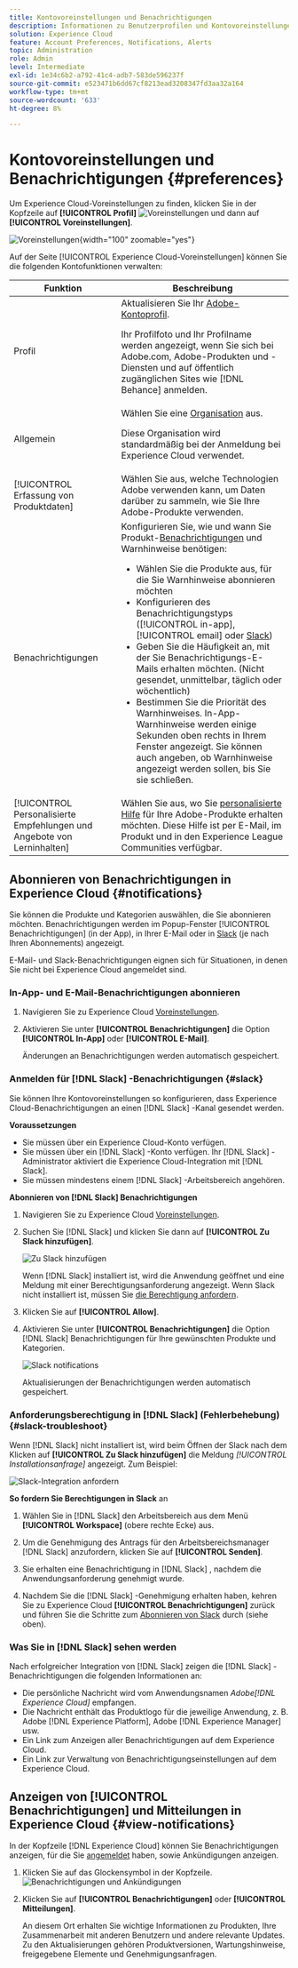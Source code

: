 ```yaml
---
title: Kontovoreinstellungen und Benachrichtigungen
description: Informationen zu Benutzerprofilen und Kontovoreinstellungen finden Sie unter Experience Cloud. Abonnieren Sie Produktbenachrichtigungen für E-Mails und  [!DNL Slack] und richten Sie Produktwarnungen ein.
solution: Experience Cloud
feature: Account Preferences, Notifications, Alerts
topic: Administration
role: Admin
level: Intermediate
exl-id: 1e34c6b2-a792-41c4-adb7-583de596237f
source-git-commit: e523471b6dd67cf8213ead3208347fd3aa32a164
workflow-type: tm+mt
source-wordcount: '633'
ht-degree: 8%

---
```


# Kontovoreinstellungen und Benachrichtigungen {#preferences}

Um Experience Cloud-Voreinstellungen zu finden, klicken Sie in der Kopfzeile auf **[!UICONTROL Profil]** ![Voreinstellungen](../assets/preferences-icon-sm.png) und dann auf **[!UICONTROL Voreinstellungen]**.

![Voreinstellungen](../assets/preferences-navigation.png){width="100" zoomable="yes"}

Auf der Seite [!UICONTROL Experience Cloud-Voreinstellungen] können Sie die folgenden Kontofunktionen verwalten:

| Funktion | Beschreibung |
|--- |--- |
| Profil | Aktualisieren Sie Ihr [Adobe-Kontoprofil](https://account.adobe.com/profile). <p>Ihr Profilfoto und Ihr Profilname werden angezeigt, wenn Sie sich bei Adobe.com, Adobe-Produkten und -Diensten und auf öffentlich zugänglichen Sites wie [!DNL Behance] anmelden. |
| Allgemein | Wählen Sie eine [Organisation](../administration/organizations.md) aus.<p>Diese Organisation wird standardmäßig bei der Anmeldung bei Experience Cloud verwendet. |
| [!UICONTROL Erfassung von Produktdaten] | Wählen Sie aus, welche Technologien Adobe verwenden kann, um Daten darüber zu sammeln, wie Sie Ihre Adobe-Produkte verwenden. |
| Benachrichtigungen | Konfigurieren Sie, wie und wann Sie Produkt-[Benachrichtigungen](#subscribe-to-notifications-in-experience-cloud) und Warnhinweise benötigen: <ul><li>Wählen Sie die Produkte aus, für die Sie Warnhinweise abonnieren möchten</li><li>Konfigurieren des Benachrichtigungstyps ([!UICONTROL in-app], [!UICONTROL email] oder [Slack](#slack-notifications))</li><li>Geben Sie die Häufigkeit an, mit der Sie Benachrichtigungs-E-Mails erhalten möchten. (Nicht gesendet, unmittelbar, täglich oder wöchentlich)</li><li>Bestimmen Sie die Priorität des Warnhinweises. In-App-Warnhinweise werden einige Sekunden oben rechts in Ihrem Fenster angezeigt. Sie können auch angeben, ob Warnhinweise angezeigt werden sollen, bis Sie sie schließen.</li></ul> |
| [!UICONTROL Personalisierte Empfehlungen und Angebote von Lerninhalten] | Wählen Sie aus, wo Sie [personalisierte Hilfe](personalized-learning.md) für Ihre Adobe-Produkte erhalten möchten. Diese Hilfe ist per E-Mail, im Produkt und in den Experience League Communities verfügbar. |

## Abonnieren von Benachrichtigungen in Experience Cloud {#notifications}

Sie können die Produkte und Kategorien auswählen, die Sie abonnieren möchten. Benachrichtigungen werden im Popup-Fenster [!UICONTROL Benachrichtigungen] (in der App), in Ihrer E-Mail oder in [Slack](#slack-notifications) (je nach Ihren Abonnements) angezeigt.

E-Mail- und Slack-Benachrichtigungen eignen sich für Situationen, in denen Sie nicht bei Experience Cloud angemeldet sind.

### In-App- und E-Mail-Benachrichtigungen abonnieren

1. Navigieren Sie zu Experience Cloud [Voreinstellungen](https://experience.adobe.com/preferences).

1. Aktivieren Sie unter **[!UICONTROL Benachrichtigungen]** die Option **[!UICONTROL In-App]** oder **[!UICONTROL E-Mail]**.

   Änderungen an Benachrichtigungen werden automatisch gespeichert.

### Anmelden für [!DNL Slack] -Benachrichtigungen {#slack}

Sie können Ihre Kontovoreinstellungen so konfigurieren, dass Experience Cloud-Benachrichtigungen an einen [!DNL Slack] -Kanal gesendet werden.

**Voraussetzungen**

* Sie müssen über ein Experience Cloud-Konto verfügen.
* Sie müssen über ein [!DNL Slack] -Konto verfügen. Ihr [!DNL Slack] -Administrator aktiviert die Experience Cloud-Integration mit [!DNL Slack].
* Sie müssen mindestens einem [!DNL Slack] -Arbeitsbereich angehören.

**Abonnieren von [!DNL Slack] Benachrichtigungen**

1. Navigieren Sie zu Experience Cloud [Voreinstellungen](https://experience.adobe.com/preferences).

1. Suchen Sie [!DNL Slack] und klicken Sie dann auf **[!UICONTROL Zu Slack hinzufügen]**.

   ![Zu Slack hinzufügen](../assets/add-to-slack.png)

   Wenn [!DNL Slack] installiert ist, wird die Anwendung geöffnet und eine Meldung mit einer Berechtigungsanforderung angezeigt. Wenn Slack nicht installiert ist, müssen Sie [die Berechtigung anfordern](#slack-troubleshoot).

1. Klicken Sie auf **[!UICONTROL Allow]**.

1. Aktivieren Sie unter **[!UICONTROL Benachrichtigungen]** die Option [!DNL Slack] Benachrichtigungen für Ihre gewünschten Produkte und Kategorien.

   ![Slack notifications](../assets/slack.png)

   Aktualisierungen der Benachrichtigungen werden automatisch gespeichert.

### Anforderungsberechtigung in [!DNL Slack] (Fehlerbehebung) {#slack-troubleshoot}

Wenn [!DNL Slack] nicht installiert ist, wird beim Öffnen der Slack nach dem Klicken auf **[!UICONTROL Zu Slack hinzufügen]** die Meldung _[!UICONTROL Installationsanfrage]_ angezeigt. Zum Beispiel:

![Slack-Integration anfordern](../assets/slack-workspace.png)

**So fordern Sie Berechtigungen in Slack** an

1. Wählen Sie in [!DNL Slack] den Arbeitsbereich aus dem Menü **[!UICONTROL Workspace]** (obere rechte Ecke) aus.

1. Um die Genehmigung des Antrags für den Arbeitsbereichsmanager [!DNL Slack] anzufordern, klicken Sie auf **[!UICONTROL Senden]**.

1. Sie erhalten eine Benachrichtigung in [!DNL Slack] , nachdem die Anwendungsanforderung genehmigt wurde.

1. Nachdem Sie die [!DNL Slack] -Genehmigung erhalten haben, kehren Sie zu Experience Cloud **[!UICONTROL Benachrichtigungen]** zurück und führen Sie die Schritte zum [Abonnieren von Slack](#slack-notifications) durch (siehe oben).

### Was Sie in [!DNL Slack] sehen werden

Nach erfolgreicher Integration von [!DNL Slack] zeigen die [!DNL Slack] -Benachrichtigungen die folgenden Informationen an:

* Die persönliche Nachricht wird vom Anwendungsnamen _Adobe[!DNL Experience Cloud]_ empfangen.
* Die Nachricht enthält das Produktlogo für die jeweilige Anwendung, z. B. Adobe [!DNL Experience Platform], Adobe [!DNL Experience Manager] usw.
* Ein Link zum Anzeigen aller Benachrichtigungen auf dem Experience Cloud.
* Ein Link zur Verwaltung von Benachrichtigungseinstellungen auf dem Experience Cloud.

## Anzeigen von [!UICONTROL Benachrichtigungen] und Mitteilungen in Experience Cloud {#view-notifications}

In der Kopfzeile [!DNL Experience Cloud] können Sie Benachrichtigungen anzeigen, für die Sie [angemeldet](#notifications) haben, sowie Ankündigungen anzeigen.

1. Klicken Sie auf das Glockensymbol in der Kopfzeile. ![Benachrichtigungen und Ankündigungen](../assets/bell-icon.png)

1. Klicken Sie auf **[!UICONTROL Benachrichtigungen]** oder **[!UICONTROL Mitteilungen]**.

   An diesem Ort erhalten Sie wichtige Informationen zu Produkten, Ihre Zusammenarbeit mit anderen Benutzern und andere relevante Updates. Zu den Aktualisierungen gehören Produktversionen, Wartungshinweise, freigegebene Elemente und Genehmigungsanfragen.
